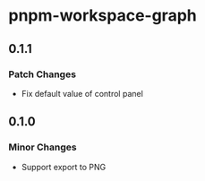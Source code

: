 # pnpm-workspace-graph

## 0.1.1

### Patch Changes

- Fix default value of control panel

## 0.1.0

### Minor Changes

- Support export to PNG
